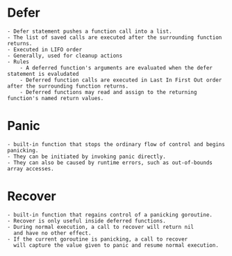 Defer
=====
    - Defer statement pushes a function call into a list.
    - The list of saved calls are executed after the surrounding function returns. 
    - Executed in LIFO order
    - Generally, used for cleanup actions
    - Rules
        - A deferred function's arguments are evaluated when the defer statement is evaludated
        - Deferred function calls are executed in Last In First Out order after the surrounding function returns.
        - Deferred functions may read and assign to the returning function's named return values.
        

Panic
=====
    - built-in function that stops the ordinary flow of control and begins panicking.
    - They can be initiated by invoking panic directly. 
    - They can also be caused by runtime errors, such as out-of-bounds array accesses.
    
Recover
=======
    - built-in function that regains control of a panicking goroutine. 
    - Recover is only useful inside deferred functions. 
    - During normal execution, a call to recover will return nil 
      and have no other effect. 
    - If the current goroutine is panicking, a call to recover 
      will capture the value given to panic and resume normal execution.
 
